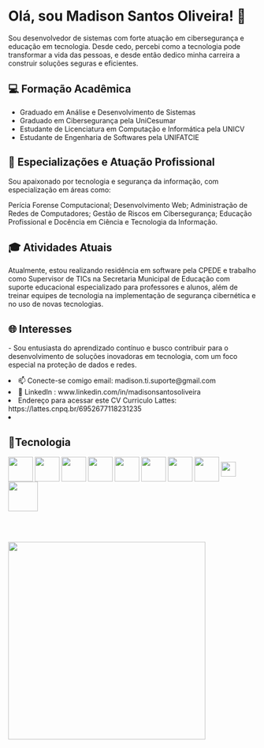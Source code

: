 <div>
<h1> Olá, sou Madison Santos Oliveira! 👋</h1>
 <p>            
Sou desenvolvedor de sistemas com forte atuação em cibersegurança e educação em tecnologia. Desde cedo, percebi como a tecnologia pode transformar a vida das pessoas, e desde então dedico minha carreira a construir soluções seguras e eficientes.
 </p>
<h2>💻 Formação Acadêmica</h2>
 
<ul> 
<li> Graduado em Análise e Desenvolvimento de Sistemas </li>  
<li>  Graduado em Cibersegurança  pela UniCesumar  </li>  
<li> Estudante de Licenciatura em Computação e Informática pela UNICV </li>
<li>  Estudante de Engenharia de  Softwares  pela UNIFATCIE </li>
</ul>
</div>

<h2>🔐 Especializações e Atuação Profissional</h2>
<p>  Sou apaixonado por tecnologia e segurança da informação, com especialização em áreas como: </p>
<p>  Perícia Forense Computacional; Desenvolvimento Web; Administração de Redes de Computadores; Gestão de Riscos em Cibersegurança; Educação Profissional e Docência em Ciência e Tecnologia da Informação.</p>

<h2>🎓 Atividades Atuais</h2>
<p>     Atualmente, estou realizando residência em software pela CPEDE e trabalho como Supervisor de TICs na Secretaria Municipal de Educação com suporte educacional especializado para professores e alunos, além de treinar equipes de tecnologia na implementação de segurança cibernética e no uso de novas tecnologias.</p>
<h2> 🌐 Interesses </h2>
<p>- Sou entusiasta do aprendizado contínuo e busco contribuir para o desenvolvimento de soluções inovadoras em tecnologia, com um foco especial na proteção de dados e redes.</p> 
<div >
<li>📫 Conecte-se comigo email: madison.ti.suporte@gmail.com</li> <li>💼 LinkedIn : www.linkedin.com/in/madisonsantosoliveira</li>
 <li>  Endereço para acessar este CV Curriculo Lattes: https://lattes.cnpq.br/6952677118231235  <li>          
 </div>

 <h2>🥷Tecnologia</h2>
  <div>
 <a> 
  <img align="center" src="https://github.com/user-attachments/assets/1587267a-da9f-4fbb-a2fd-daf5b8099114"width="50px"> 
            </a>
  <a> 
  <img align="center" src="https://github.com/user-attachments/assets/9729b044-712e-4f5a-a016-3158673b36ea" width="50px"> 
               </a>
   <a> 
     <img align="center" src="https://github.com/user-attachments/assets/f86002c5-2d82-427e-a330-b16579de8c14"width="50px">
                      </a>
   <a> 
     <img align="center" src="https://github.com/user-attachments/assets/d31ccf4f-9457-4451-bd07-301b9ebcf65e"width="50px"> 
                        </a>
   <a> 
     <img align="center" src="https://github.com/user-attachments/assets/7f380990-0a5e-436d-bf1f-0b9a7a99ad69  "width="50px">
                                 </a>
   <a> 
    <img align="center" src="https://github.com/user-attachments/assets/8193483f-a045-41f4-9403-18205450691c"width="50px"> 
                                              </a>
   <a> 
    <img align="center" src="https://github.com/user-attachments/assets/d5cd87e6-9c4a-4201-b606-39949b24bea7"width="50px">
                                                              </a>
   <a> 
     <img align="center" src="https://github.com/user-attachments/assets/c418642e-8582-4a54-8185-832ceb5bb866"width="50px"> 
                                                                    </a>

   <a> 
   <img align="center" src="https://github.com/user-attachments/assets/869f748e-103b-4a6b-a3d3-933fc193b5f4"width="30px">  
                                                                                       </a>   
                                                                                       <a> 
   <img align="center" src="https://github.com/user-attachments/assets/d25ef66a-f5f5-4124-8adf-59ea83503eb6"width="60px">  
                                                                                       </a>   
  
  </div>
  
 <br>  </br>
 
 <div>
  <img align="center" src="https://github-readme-stats.vercel.app/api?username=madisonti&show_icons=true&theme=radical"width="400px">  
   </div> 


